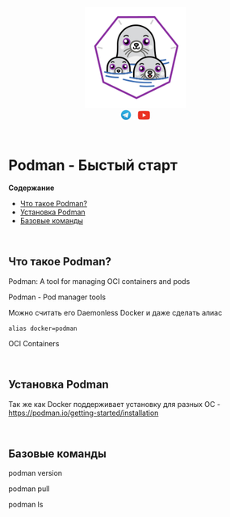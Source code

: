<br>
<p align="center">
<img src="files/static/logoPodman.png" width="200" height ="200" />
<br>
<a href="https://t.me/devops_mops"><img src="files/static/logoTelegram.png" width="20" height="20" /></a>
<img src="files/static/space.png" width="5" />
<a href="https://www.youtube.com/channel/UCqC3c7UHtwoX2wy7fdHc6gg"><img src="files/static/logoYoutube.png" width="25" height="18" /></a>
</p>
<br>

# Podman - Быстый старт

**Содержание**
- [Что такое Podman?](#Что-такое-Podman?)
- [Установка Podman](#Установка-Podman)
- [Базовые команды](#Базовые-команды)

<br>

## Что такое Podman?
Podman: A tool for managing OCI containers and pods

Podman - Pod manager tools

Можно считать его Daemonless Docker и даже сделать алиас
```
alias docker=podman
```

OCI Containers

<br>

## Установка Podman
Так же как Docker поддерживает установку для разных ОС - 
https://podman.io/getting-started/installation

<br>

## Базовые команды

podman version

podman pull

podman ls